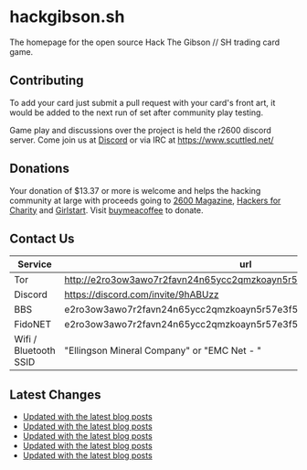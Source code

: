 # hackgibson.sh
The homepage for the open source Hack The Gibson // SH trading card game.


## Contributing

To add your card just submit a pull request with your card's front art, it would be added to the next run of set after community play testing.

Game play and discussions over the project is held the r2600 discord server. Come join us at [Discord](https://discord.com/invite/9hABUzz) or via IRC at https://www.scuttled.net/


## Donations

Your donation of $13.37 or more is welcome and helps the hacking community at large with proceeds going to [2600 Magazine](https://2600.com/), [Hackers for Charity](https://hackersforcharity.org) and [Girlstart](https://girlstart.org).  Visit [buymeacoffee](https://www.buymeacoffee.com/hackgibson.sh) to donate.


## Contact Us

Service | url
-|-
Tor | http://e2ro3ow3awo7r2favn24n65ycc2qmzkoayn5r57e3f56nvjwdcgg32ad.onion
Discord | https://discord.com/invite/9hABUzz
BBS | e2ro3ow3awo7r2favn24n65ycc2qmzkoayn5r57e3f56nvjwdcgg32ad.onion:23
FidoNET | e2ro3ow3awo7r2favn24n65ycc2qmzkoayn5r57e3f56nvjwdcgg32ad.onion:24554
Wifi / Bluetooth SSID | "Ellingson Mineral Company" or "EMC Net - <fidonet address>"

## Latest Changes
<!-- BLOG-POST-LIST:START -->
- [Updated with the latest blog posts](https://github.com/DFW2600/hackgibson.sh/commit/1e7d56e52a116f905de6b0acf48e2ec045589ce9)
- [Updated with the latest blog posts](https://github.com/DFW2600/hackgibson.sh/commit/2a9c59c304fbd881f3d1e1834f0c379c7291c14c)
- [Updated with the latest blog posts](https://github.com/DFW2600/hackgibson.sh/commit/b7221aff30df1c3123879c27f720dc6a6a6ba330)
- [Updated with the latest blog posts](https://github.com/DFW2600/hackgibson.sh/commit/121812e12bbbca2a87451683a5eebcac5c1cfc9f)
- [Updated with the latest blog posts](https://github.com/DFW2600/hackgibson.sh/commit/77d14990bfb2063b340d400c5292010c4df00bb1)
<!-- BLOG-POST-LIST:END -->
